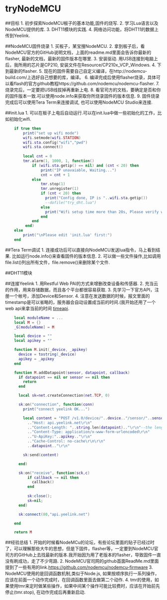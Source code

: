 # tryNodeMCU
##目标
    1. 初步探索NodeMCU板子的基本功能,固件的烧写.
    2. 学习Lua语言以及NodeMCU提供的库.
    3. DHT11模块的实践.
    4. 网络访问功能，将DHT11的数据上传到Yeelink.
	
##NodeMCU固件烧录
    1. 买板子，某宝搜NodeMCU.
    2. 拿到板子后，看NodeMCU官方的GitHub说明文档，上面的readme.md里面会告诉你最新的flasher, 最新的文档，最新的固件版本在哪里.
	3. 安装驱动. 用USB连接到电脑上后，我所用的芯片是CP210, 安装文件在Resource/CP210x_VCP_Windows.
    4. 下到最新的flasher.
    5. 现在的固件需要自己自定义编译，在http://nodemcu-build.com/上选好自己想要的库，编译。
    6. 编译完成后使用flasher烧录，具体可以看flash的官方github教程https://github.com/nodemcu/nodemcu-flasher.
	7. 烧录完后，一定要把USB线拔掉再重新上电.
    8. 看官司方的文档，要确定是否和你的固件版本一致.可以使用node.info来获取你所烧录固件的版本信息.
	9. 固件烧录完成后可以使用Tera Term来连接调试, 也可以使用NodeMCU Studio来连接.
	
##init.lua
	1. 可以在板子上电后自动运行.可以在init.lua中做一些初始化的工作，比如初始化wifi.
```lua
	if true then
		print("set up wifi mode")
		wifi.setmode(wifi.STATION)
		wifi.sta.config("wifi","pwd")
		wifi.sta.connect()
		
		local cnt = 0
		tmr.alarm(1, 1000, 1, function() 
			if (wifi.sta.getip() == nil) and (cnt < 20) then 
				print("IP unavaiable, Waiting...")
				cnt = cnt + 1 
			else 
				tmr.stop(1)
				tmr.unregister(1)
				if (cnt < 20) then 
				  print("Config done, IP is "..wifi.sta.getip())
				  --dofile("try_dht.lua")
				else 
				  print("Wifi setup time more than 20s, Please verify wifi.sta.config() function. Then re-download the file.")
				end
			end 
		 end)
	else
		print("\nPlease edit 'init.lua' first:")
	end
```


##Tera Term调试
	1. 连接成功后可以直接向NodeMCU发送lua指令，马上看到结果. 比如运行node.info()来查看固件的版本信息.
	2. 可以做一些文件操作,比如调用file.list()列出所有文件，file.remove()来删除某个文件.
	
##DHT11模块
	

##连接Yeelink
	1. 用Restful Web PAI的方式来增删改查设备和传感器.
	2. 充当云的作用，用来存储数据，而且各个平台都很容易获取.
	3. 先学习一下官方API，注册一个帐号，添加Device和Sensor.
	4. 注意在发送数据的时候，报文里面的timestamp是可以省略的，服务器会自动设置成当前的时间.(我开始还用了一个web api来拿当前的时间 [timeapi](http://www.timeapi.org/utc/now).
	
```lua
	local moduleName = ...
	local M = {}
	_G[moduleName] = M

	local device = ""
	local apikey = ""

	function M.init(_device, _apikey)
	  device = tostring(_device)
	  apikey = _apikey
	end

	function M.addDatapoint(sensor, datapoint, callback)
	  if datapoint == nil or sensor == nil then
		return
	  end

	  local sk=net.createConnection(net.TCP, 0)

	  sk:on("connection", function(conn)
		print("connect yeelink OK...")

		local content = "POST /v1.0/device/"..device.."/sensor/"..sensor.."/datapoints HTTP/1.1\r\n"
		  .."Host: api.yeelink.net\r\n"
		  .."Content-Length: "..string.len(datapoint).."\r\n"--the length of json is important
		  .."Content-Type: application/x-www-form-urlencoded\r\n"
		  .."U-ApiKey:"..apikey.."\r\n"
		  .."Cache-Control: no-cache\r\n\r\n"
		  ..datapoint.."\r\n"

		sk:send(content)

	  end)

	  sk:on("receive", function(sck,c)
		  if callback ~= nil then
			callback()
		  end
		  
		  sk:close();
		  sk=nil;
	  end)

	  sk:connect(80,"api.yeelink.net")

	end

	return M
```

##经验总结
    1. 开始的时候看NodeMCu的论坛，有些论坛里面的贴子已经过时了，可以理解那些大牛的思想，但是下固件，flasher等，一定要到NodeMCU官司方的GitHub上去找最新的版本.我开始因为用了老版本的flasher，导致固件一直没有刷成功，走了不少弯路.
    2. NodeMCU官司网的github首面ReadMe.md里面提到了一些有用的link.https://github.com/nodemcu/nodemcu-firmware
    3. NodeMCU使用的是回调函数机制,类似于Node.js, 如果按顺序执行一系列操作，应该在前面一个动作完成时，在回调函数里面去做第二个动作.
    4. tmr的使用，如果使用tmr来定时做某些操作，如果中间某个操作可能比较费时，应该在开始前先停止(tmr.stop), 在动作完成后再重新启动.
